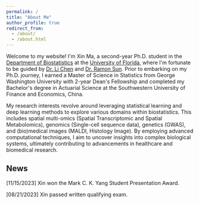 ```yaml
---
permalink: /
title: "About Me"
author_profile: true
redirect_from: 
  - /about/
  - /about.html
---
```


Welcome to my website! I'm Xin Ma, a second-year Ph.D. student in the [Department of Biostatistics](https://biostat.ufl.edu) at the [University of Florida](https://www.ufl.edu), where I'm fortunate to be guided by [Dr. Li Chen](https://biostat.ufl.edu/profile/chen-li-1/) and [Dr. Ramon Sun](https://biochem.med.ufl.edu/profile/sun-ramon/). Prior to embarking on my Ph.D. journey, I earned a Master of Science in Statistics from George Washington University with 2-year Dean's Fellowship and completed my Bachelor's degree in Actuarial Science at the Southwestern University of Finance and Economics, China.

My research interests revolve around leveraging statistical learning and deep learning methods to explore various domains within biostatistics. This includes spatial multi-omics (Spatial Transcriptomic and Spatial Metabolomics), genomics (Single-cell sequence data), genetics (GWAS), and (bio)medical images (MALDI, Histology Image). By employing advanced computational techniques, I aim to uncover insights into complex biological systems, ultimately contributing to advancements in healthcare and biomedical research.

News
------
[11/15/2023] Xin won the Mark C. K. Yang Student Presentation Award.

[08/21/2023] Xin passed written qualifying exam.
